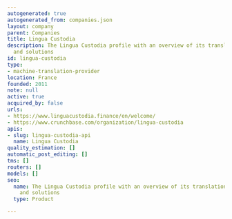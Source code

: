 ```yaml
---
autogenerated: true
autogenerated_from: companies.json
layout: company
parent: Companies
title: Lingua Custodia
description: The Lingua Custodia profile with an overview of its translation technologies
  and solutions
id: lingua-custodia
type:
- machine-translation-provider
location: France
founded: 2011
note: null
active: true
acquired_by: false
urls:
- https://www.linguacustodia.finance/en/welcome/
- https://www.crunchbase.com/organization/lingua-custodia
apis:
- slug: lingua-custodia-api
  name: Lingua Custodia
quality_estimation: []
automatic_post_editing: []
tms: []
routers: []
models: []
seo:
  name: The Lingua Custodia profile with an overview of its translation technologies
    and solutions
  type: Product

---
```


